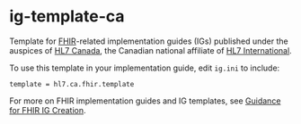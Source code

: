 # ig-template-ca
Template for [FHIR](https://www.hl7.org/fhir/)-related implementation guides (IGs) published under the auspices of [HL7 Canada](https://infocentral.infoway-inforoute.ca/en/collaboration/communities/hl7), the Canadian national affiliate of [HL7 International](http://www.hl7.org).

To use this template in your implementation guide, edit ```ig.ini``` to include:
```
template = hl7.ca.fhir.template
```

For more on FHIR implementation guides and IG templates, see [Guidance for FHIR IG Creation](http://build.fhir.org/ig/FHIR/ig-guidance/index.html).
